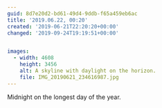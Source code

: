 ```yaml
---
guid: 8d7e20d2-bd61-49d4-9ddb-f65a459eb6ac
title: '2019.06.22, 00:20'
created: '2019-06-21T22:20:20+00:00'
changed: '2019-09-24T19:19:51+00:00'


images:
  - width: 4608
    height: 3456
    alt: A skyline with daylight on the horizon.
    file: IMG_20190621_234616987.jpg
---
```


Midnight on the longest day of the year. 

